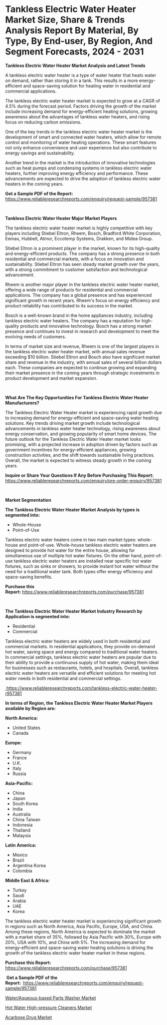 <p><h1>Tankless Electric Water Heater Market Size, Share & Trends Analysis Report By Material, By Type, By End-user, By Region, And Segment Forecasts, 2024 - 2031</h1></p><p><strong>Tankless Electric Water Heater Market Analysis and Latest Trends</strong></p>
<p><p>A tankless electric water heater is a type of water heater that heats water on demand, rather than storing it in a tank. This results in a more energy-efficient and space-saving solution for heating water in residential and commercial applications.</p><p>The tankless electric water heater market is expected to grow at a CAGR of 4.5% during the forecast period. Factors driving the growth of the market include increasing demand for energy-efficient heating solutions, growing awareness about the advantages of tankless water heaters, and rising focus on reducing carbon emissions.</p><p>One of the key trends in the tankless electric water heater market is the development of smart and connected water heaters, which allow for remote control and monitoring of water heating operations. These smart features not only enhance convenience and user experience but also contribute to energy savings and sustainability.</p><p>Another trend in the market is the introduction of innovative technologies such as heat pumps and condensing systems in tankless electric water heaters, further improving energy efficiency and performance. These advancements are expected to drive the adoption of tankless electric water heaters in the coming years.</p></p>
<p><strong>Get a Sample PDF of the Report:&nbsp;</strong> <a href="https://www.reliableresearchreports.com/enquiry/request-sample/957381">https://www.reliableresearchreports.com/enquiry/request-sample/957381</a></p>
<p>&nbsp;</p>
<p><strong>Tankless Electric Water Heater Major Market Players</strong></p>
<p><p>The tankless electric water heater market is highly competitive with key players including Stiebel Eltron, Rheem, Bosch, Bradford White Corporation, Eemax, Hubbell, Atmor, Eccotemp Systems, Drakken, and Midea Group. </p><p>Stiebel Eltron is a prominent player in the market, known for its high-quality and energy-efficient products. The company has a strong presence in both residential and commercial markets, with a focus on innovation and sustainability. Stiebel Eltron has seen steady market growth over the years, with a strong commitment to customer satisfaction and technological advancement.</p><p>Rheem is another major player in the tankless electric water heater market, offering a wide range of products for residential and commercial applications. The company has a global presence and has experienced significant growth in recent years. Rheem's focus on energy efficiency and product reliability has contributed to its success in the market.</p><p>Bosch is a well-known brand in the home appliances industry, including tankless electric water heaters. The company has a reputation for high-quality products and innovative technology. Bosch has a strong market presence and continues to invest in research and development to meet the evolving needs of customers.</p><p>In terms of market size and revenue, Rheem is one of the largest players in the tankless electric water heater market, with annual sales revenue exceeding $10 billion. Stiebel Eltron and Bosch also have significant market share and revenue in the industry, with annual sales of several billion dollars each. These companies are expected to continue growing and expanding their market presence in the coming years through strategic investments in product development and market expansion.</p></p>
<p>&nbsp;</p>
<p><strong>What Are The Key Opportunities For Tankless Electric Water Heater Manufacturers?</strong></p>
<p><p>The Tankless Electric Water Heater market is experiencing rapid growth due to increasing demand for energy-efficient and space-saving water heating solutions. Key trends driving market growth include technological advancements in tankless water heater technology, rising awareness about energy conservation, and growing popularity of smart home devices. The future outlook for the Tankless Electric Water Heater market looks promising, with a projected increase in adoption driven by factors such as government incentives for energy-efficient appliances, growing construction activities, and the shift towards sustainable living practices. Overall, the market is expected to witness steady growth in the coming years.</p></p>
<p><strong>Inquire or Share Your Questions If Any Before Purchasing This Report:</strong> <a href="https://www.reliableresearchreports.com/enquiry/pre-order-enquiry/957381">https://www.reliableresearchreports.com/enquiry/pre-order-enquiry/957381</a></p>
<p>&nbsp;</p>
<p><strong>Market Segmentation</strong></p>
<p><strong>The Tankless Electric Water Heater Market Analysis by types is segmented into:</strong></p>
<p><ul><li>Whole-House</li><li>Point-of-Use</li></ul></p>
<p><p>Tankless electric water heaters come in two main market types: whole-house and point-of-use. Whole-house tankless electric water heaters are designed to provide hot water for the entire house, allowing for simultaneous use of multiple hot water fixtures. On the other hand, point-of-use tankless electric water heaters are installed near specific hot water fixtures, such as sinks or showers, to provide instant hot water without the need for a traditional water tank. Both types offer energy efficiency and space-saving benefits.</p></p>
<p><strong>Purchase this Report:&nbsp;</strong><a href="https://www.reliableresearchreports.com/purchase/957381">https://www.reliableresearchreports.com/purchase/957381</a></p>
<p>&nbsp;</p>
<p><strong>The Tankless Electric Water Heater Market Industry Research by Application is segmented into:</strong></p>
<p><ul><li>Residential</li><li>Commercial</li></ul></p>
<p><p>Tankless electric water heaters are widely used in both residential and commercial markets. In residential applications, they provide on-demand hot water, saving space and energy compared to traditional water heaters. In commercial settings, tankless electric water heaters are popular due to their ability to provide a continuous supply of hot water, making them ideal for businesses such as restaurants, hotels, and hospitals. Overall, tankless electric water heaters are versatile and efficient solutions for meeting hot water needs in both residential and commercial settings.</p></p>
<p><a href="https://www.reliableresearchreports.com/tankless-electric-water-heater-r957381">&nbsp;https://www.reliableresearchreports.com/tankless-electric-water-heater-r957381</a></p>
<p><strong>In terms of Region, the Tankless Electric Water Heater Market Players available by Region are:</strong></p>
<p>
    <p> <strong> North America: </strong>
        <ul>
            <li>United States</li>
            <li>Canada</li>
        </ul>
        </p> 
    <p> <strong> Europe: </strong>
        <ul>
            <li>Germany</li>
            <li>France</li>
            <li>U.K.</li>
            <li>Italy</li>
            <li>Russia</li>
        </ul>
        </p> 
    <p> <strong> Asia-Pacific: </strong>
        <ul>
            <li>China</li>
            <li>Japan</li>
            <li>South Korea</li>
            <li>India</li>
            <li>Australia</li>
            <li>China Taiwan</li>
            <li>Indonesia</li>
            <li>Thailand</li>
            <li>Malaysia</li>
        </ul>
        </p> 
    <p> <strong> Latin America: </strong>
        <ul>
            <li>Mexico</li>
            <li>Brazil</li>
            <li>Argentina Korea</li>
            <li>Colombia</li>
        </ul>
        </p> 
    <p> <strong> Middle East & Africa: </strong>
        <ul>
            <li>Turkey</li>
            <li>Saudi</li>
            <li>Arabia</li>
            <li>UAE</li>
            <li>Korea</li>
        </ul>
    </p>
    </p>
<p><p>The tankless electric water heater market is experiencing significant growth in regions such as North America, Asia Pacific, Europe, USA, and China. Among these regions, North America is expected to dominate the market with a market share of 35%, followed by Asia Pacific with 30%, Europe with 20%, USA with 10%, and China with 5%. The increasing demand for energy-efficient and space-saving water heating solutions is driving the growth of the tankless electric water heater market in these regions.</p></p>
<p><strong>Purchase this Report: </strong><a href="https://www.reliableresearchreports.com/purchase/957381">https://www.reliableresearchreports.com/purchase/957381</a></p>
<p>&nbsp;<strong>Get a Sample PDF of the Report:&nbsp;&nbsp;</strong><a href="https://www.reliableresearchreports.com/enquiry/request-sample/957381">https://www.reliableresearchreports.com/enquiry/request-sample/957381</a></p>
<p><strong></strong></p>
<p><p><a href="https://github.com/ochgvvcj16/Market-Research-Report-List-1/blob/main/wateraqueous-based-parts-washer-market.md">Water/Aqueous-based Parts Washer Market</a></p><p><a href="https://github.com/JosephMorgnlvXXff/Market-Research-Report-List-1/blob/main/hot-water-high-pressure-cleaners-market.md">Hot Water High-pressure Cleaners Market</a></p><p><a href="https://issuu.com/reportprime-2/docs/acarbose-drug-market-size-2030.pptx">Acarbose Drug Market</a></p></p>